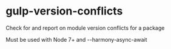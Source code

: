 # gulp-version-conflicts
Check for and report on module version conflicts for a package

Must be used with Node 7+ and --harmony-async-await
